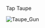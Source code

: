 Tap Taupe

![Taupe_Gun](https://github.com/Livinien/Jeu-Tape-Taupe-JS/assets/60539775/8c2dc655-81f1-45c6-b38a-8b0f1d5acae1)